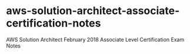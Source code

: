 # aws-solution-architect-associate-certification-notes
AWS Solution Architect February 2018 Associate Level Certification Exam Notes
